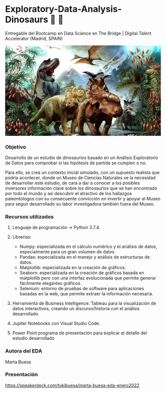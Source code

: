 # Exploratory-Data-Analysis-Dinosaurs :t-rex: 🦕
Entregable del Bootcamp en Data Science en The Bridge | Digital Talent Accelerator (Madrid, SPAIN)


![dinosaur_photo_intro](portada_eda.jpg)
### Objetivo
Desarrollo de un estudio de dinosaurios basado en un Análisis Exploratorio de Datos para comprobar si las hipótesis de partida se cumplen o no.

Para ello, se crea un contexto inicial simulado, con un supuesto realista que podría acontecer, donde un Museo de Ciencias Naturales ve la necesidad de desarrollar este estudio, de cara a dar a conocer a los posibles inversores información clave sobre los dinosaurios que se han encontrado por todo el mundo y así descubrir el atractivo de los hallazgos paleontólogos con su consecuente convicción en invertir y apoyar al Museo para seguir desarrollado su labor investigadora también fuera del Museo.


### Recursos utilizados
1. Lenguaje de programación -> Python 3.7.4.

2. Librerias:
     * Numpy: especializada en el cálculo numérico y el análisis de datos, especialmente para un gran volumen de datos.
     * Pandas: especializada en el manejo y análisis de estructuras de datos.
     * Matplotlib: especializada en la creación de gráficos.
     * Seaborn: especializada en la creación de gráficos basada en matplotlib pero con una interfaz evolucionada que permite generar fácilmente elegantes gráficos.
     * Selenium: entorno de pruebas de software para aplicaciones basadas en la web, que permite extraer la información necesaria.

3. Herramienta de Business Intelligence: Tableau para la visualización de datos interactivos, creando un discurso/historia con el análisis desarrollado.

4. Jupiter Notebooks con Visual Studio Code.

5. Power Point programa de presentación para explicar el detalle del estudio desarrollado


### Autora del EDA
 Marta Buesa
 
### Presentación
https://speakerdeck.com/tukibuesa/marta-buesa-eda-enero2022
 
 
